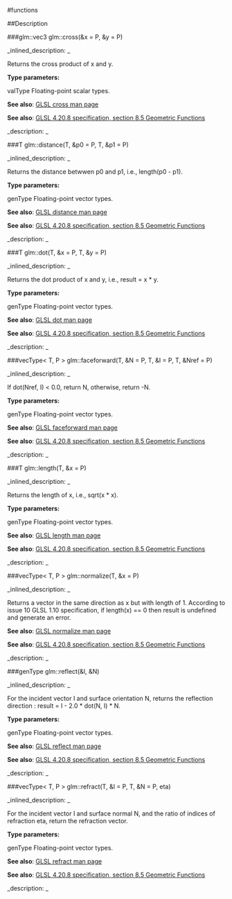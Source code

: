#functions


<!--
_visible: True_
_advanced: False_
-->

##Description





<!----------------------------------------------------------------------------->

###glm::vec3 glm::cross(&x = P, &y = P)

<!--
_syntax: glm::cross(&x = P, &y = P)_
_name: glm::cross_
_returns: glm::vec3_
_returns_description: _
_parameters: const glm::vec3 &x=P, const glm::vec3 &y=P_
_version_started: 0.10.0_
_version_deprecated: _
_summary: _
_constant: False_
_static: False_
_visible: True_
_advanced: False_
-->

_inlined_description: _

Returns the cross product of x and y.


**Type parameters:**

valType Floating-point scalar types.


**See also**: <a href="http://www.opengl.org/sdk/docs/manglsl/xhtml/cross.xml">GLSL cross man page</a>

**See also**: <a href="http://www.opengl.org/registry/doc/GLSLangSpec.4.20.8.pdf">GLSL 4.20.8 specification, section 8.5 Geometric Functions</a>





_description: _







<!----------------------------------------------------------------------------->

###T glm::distance(T, &p0 = P, T, &p1 = P)

<!--
_syntax: glm::distance(T, &p0 = P, T, &p1 = P)_
_name: glm::distance_
_returns: T_
_returns_description: _
_parameters: const vecType< T, P > &p0=P, const vecType< T, P > &p1=P_
_version_started: 0.10.0_
_version_deprecated: _
_summary: _
_constant: False_
_static: False_
_visible: True_
_advanced: False_
-->

_inlined_description: _

Returns the distance betwwen p0 and p1, i.e., length(p0 - p1).


**Type parameters:**

genType Floating-point vector types.


**See also**: <a href="http://www.opengl.org/sdk/docs/manglsl/xhtml/distance.xml">GLSL distance man page</a>

**See also**: <a href="http://www.opengl.org/registry/doc/GLSLangSpec.4.20.8.pdf">GLSL 4.20.8 specification, section 8.5 Geometric Functions</a>





_description: _







<!----------------------------------------------------------------------------->

###T glm::dot(T, &x = P, T, &y = P)

<!--
_syntax: glm::dot(T, &x = P, T, &y = P)_
_name: glm::dot_
_returns: T_
_returns_description: _
_parameters: const vecType< T, P > &x=P, const vecType< T, P > &y=P_
_version_started: 0.10.0_
_version_deprecated: _
_summary: _
_constant: False_
_static: False_
_visible: True_
_advanced: False_
-->

_inlined_description: _

Returns the dot product of x and y, i.e., result = x * y.


**Type parameters:**

genType Floating-point vector types.


**See also**: <a href="http://www.opengl.org/sdk/docs/manglsl/xhtml/dot.xml">GLSL dot man page</a>

**See also**: <a href="http://www.opengl.org/registry/doc/GLSLangSpec.4.20.8.pdf">GLSL 4.20.8 specification, section 8.5 Geometric Functions</a>





_description: _







<!----------------------------------------------------------------------------->

###vecType< T, P > glm::faceforward(T, &N = P, T, &I = P, T, &Nref = P)

<!--
_syntax: glm::faceforward(T, &N = P, T, &I = P, T, &Nref = P)_
_name: glm::faceforward_
_returns: vecType< T, P >_
_returns_description: _
_parameters: const vecType< T, P > &N=P, const vecType< T, P > &I=P, const vecType< T, P > &Nref=P_
_version_started: 0.10.0_
_version_deprecated: _
_summary: _
_constant: False_
_static: False_
_visible: True_
_advanced: False_
-->

_inlined_description: _

If dot(Nref, I) < 0.0, return N, otherwise, return -N.


**Type parameters:**

genType Floating-point vector types.


**See also**: <a href="http://www.opengl.org/sdk/docs/manglsl/xhtml/faceforward.xml">GLSL faceforward man page</a>

**See also**: <a href="http://www.opengl.org/registry/doc/GLSLangSpec.4.20.8.pdf">GLSL 4.20.8 specification, section 8.5 Geometric Functions</a>





_description: _







<!----------------------------------------------------------------------------->

###T glm::length(T, &x = P)

<!--
_syntax: glm::length(T, &x = P)_
_name: glm::length_
_returns: T_
_returns_description: _
_parameters: const vecType< T, P > &x=P_
_version_started: 0.10.0_
_version_deprecated: _
_summary: _
_constant: False_
_static: False_
_visible: True_
_advanced: False_
-->

_inlined_description: _

Returns the length of x, i.e., sqrt(x * x).


**Type parameters:**

genType Floating-point vector types.


**See also**: <a href="http://www.opengl.org/sdk/docs/manglsl/xhtml/length.xml">GLSL length man page</a>

**See also**: <a href="http://www.opengl.org/registry/doc/GLSLangSpec.4.20.8.pdf">GLSL 4.20.8 specification, section 8.5 Geometric Functions</a>





_description: _







<!----------------------------------------------------------------------------->

###vecType< T, P > glm::normalize(T, &x = P)

<!--
_syntax: glm::normalize(T, &x = P)_
_name: glm::normalize_
_returns: vecType< T, P >_
_returns_description: _
_parameters: const vecType< T, P > &x=P_
_version_started: 0.10.0_
_version_deprecated: _
_summary: _
_constant: False_
_static: False_
_visible: True_
_advanced: False_
-->

_inlined_description: _

Returns a vector in the same direction as x but with length of 1.
According to issue 10 GLSL 1.10 specification, if length(x) == 0 then result is undefined and generate an error.


**See also**: <a href="http://www.opengl.org/sdk/docs/manglsl/xhtml/normalize.xml">GLSL normalize man page</a>

**See also**: <a href="http://www.opengl.org/registry/doc/GLSLangSpec.4.20.8.pdf">GLSL 4.20.8 specification, section 8.5 Geometric Functions</a>





_description: _







<!----------------------------------------------------------------------------->

###genType glm::reflect(&I, &N)

<!--
_syntax: glm::reflect(&I, &N)_
_name: glm::reflect_
_returns: genType_
_returns_description: _
_parameters: const genType &I, const genType &N_
_version_started: 0.10.0_
_version_deprecated: _
_summary: _
_constant: False_
_static: False_
_visible: True_
_advanced: False_
-->

_inlined_description: _

For the incident vector I and surface orientation N,
returns the reflection direction : result = I - 2.0 * dot(N, I) * N.


**Type parameters:**

genType Floating-point vector types.


**See also**: <a href="http://www.opengl.org/sdk/docs/manglsl/xhtml/reflect.xml">GLSL reflect man page</a>

**See also**: <a href="http://www.opengl.org/registry/doc/GLSLangSpec.4.20.8.pdf">GLSL 4.20.8 specification, section 8.5 Geometric Functions</a>





_description: _







<!----------------------------------------------------------------------------->

###vecType< T, P > glm::refract(T, &I = P, T, &N = P, eta)

<!--
_syntax: glm::refract(T, &I = P, T, &N = P, eta)_
_name: glm::refract_
_returns: vecType< T, P >_
_returns_description: _
_parameters: const vecType< T, P > &I=P, const vecType< T, P > &N=P, T eta_
_version_started: 0.10.0_
_version_deprecated: _
_summary: _
_constant: False_
_static: False_
_visible: True_
_advanced: False_
-->

_inlined_description: _

For the incident vector I and surface normal N,
and the ratio of indices of refraction eta,
return the refraction vector.


**Type parameters:**

genType Floating-point vector types.


**See also**: <a href="http://www.opengl.org/sdk/docs/manglsl/xhtml/refract.xml">GLSL refract man page</a>

**See also**: <a href="http://www.opengl.org/registry/doc/GLSLangSpec.4.20.8.pdf">GLSL 4.20.8 specification, section 8.5 Geometric Functions</a>





_description: _







<!----------------------------------------------------------------------------->

